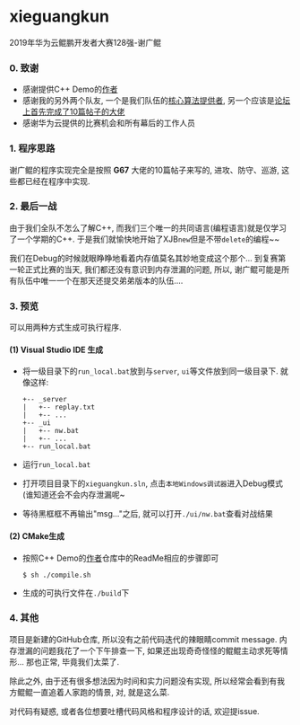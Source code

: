 # xieguangkun
2019年华为云鲲鹏开发者大赛128强-谢广鲲

### 0. 致谢

- 感谢提供C++ Demo的[作者](https://github.com/lx852357/hw_cloud_client)
- 感谢我的另外两个队友, 一个是我们队伍的[核心算法提供者](https://github.com/201630666165), 另一个应该是[论坛上首先完成了10篇帖子的大佬](https://github.com/Guest666666667)
- 感谢华为云提供的比赛机会和所有幕后的工作人员



### 1. 程序思路

谢广鲲的程序实现完全是按照 **G67** 大佬的10篇帖子来写的, 进攻、防守、巡游, 这些都已经在程序中实现. 



### 2. 最后一战

由于我们全队不怎么了解C++, 而我们三个唯一的共同语言(编程语言)就是仅学习了一个学期的C++. 于是我们就愉快地开始了XJB`new`但是不带`delete`的编程~~

我们在Debug的时候就眼睁睁地看着内存值莫名其妙地变成这个那个... 到复赛第一轮正式比赛的当天, 我们都还没有意识到内存泄漏的问题, 所以, 谢广鲲可能是所有队伍中唯一一个在那天还提交弟弟版本的队伍....



### 3. 预览

可以用两种方式生成可执行程序.

#### (1) Visual Studio IDE 生成

- 将一级目录下的`run_local.bat`放到与`server`, `ui`等文件放到同一级目录下. 就像这样: 

  ```
  +-- _server
  |   +-- replay.txt
  |   +-- ...
  +-- _ui
  |   +-- nw.bat
  |   +-- ...
  +-- run_local.bat
  ```

- 运行`run_local.bat`

- 打开项目目录下的`xieguangkun.sln`, 点击`本地Windows调试器`进入Debug模式(谁知道还会不会内存泄漏呢~
- 等待黑框框不再输出"msg..."之后, 就可以打开`./ui/nw.bat`查看对战结果

#### (2) CMake生成

- 按照C++ Demo的[作者](https://github.com/lx852357/hw_cloud_client)仓库中的ReadMe相应的步骤即可

  ```shell
  $ sh ./compile.sh
  ```

- 生成的可执行文件在`./build`下



### 4. 其他

项目是新建的GitHub仓库, 所以没有之前代码迭代的辣眼睛commit message. 内存泄漏的问题我花了一个下午排查一下, 如果还出现奇奇怪怪的鲲鲲主动求死等情形... 那也正常, 毕竟我们太菜了. 

除此之外, 由于还有很多想法因为时间和实力问题没有实现, 所以经常会看到有我方鲲鲲一直追着人家跑的情景, 对, 就是这么菜.

对代码有疑惑, 或者各位想要吐槽代码风格和程序设计的话, 欢迎提issue.

